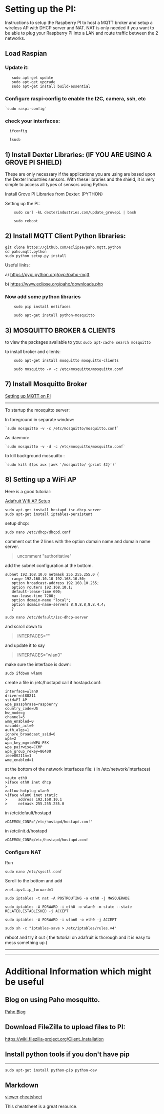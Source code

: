 # Setting up the PI:

Instructions to setup the Raspberry PI to host a MQTT broker and setup a wireless AP with DHCP server and NAT.  NAT is only needed if you want to be able to plug your Raspberry PI into a LAN and route traffic between the 2 networks.

## Load Raspian

 ### Update it:
 ```
    sudo apt-get update
    sudo apt-get upgrade
    sudo apt-get install build-essential 
```
### Configure raspi-config to enable the I2C, camera, ssh, etc
    `sudo raspi-config`

### check your interfaces:
```
  ifconfig

  lsusb
```


## 1) Install Dexter Libraries: (IF YOU ARE USING A GROVE PI SHIELD)

These are only necessary if the applications you are using are based upon the Dexter Industries sensors.
With these libraries and the shield, it is very simple to access all types of sensors using Python.

Install Grove PI Libraries from Dexter: (PYTHON)

Setting up the PI:
```
    sudo curl -kL dexterindustries.com/update_grovepi | bash

    sudo reboot
```

## 2) Install MQTT Client Python libraries:

```
git clone https://github.com/eclipse/paho.mqtt.python
cd paho.mqtt.python
sudo python setup.py install
```

Useful links:

a) https://pypi.python.org/pypi/paho-mqtt

b) https://www.eclipse.org/paho/downloads.php

### Now add some python libraries
```
    sudo pip install netifaces

    sudo apt-get install python-mosquitto
```

## 3) MOSQUITTO BROKER & CLIENTS

to view the packages available to you:
    `sudo apt-cache search mosquitto`

to install broker and clients:
```
    sudo apt-get install mosquitto mosquitto-clients

    sudo mosquitto -v -c /etc/mosquitto/mosquitto.conf
```

## 7) Install Mosquitto Broker

[Setting up MQTT on PI](https://learn.adafruit.com/diy-esp8266-home-security-with-lua-and-mqtt/configuring-mqtt-on-the-raspberry-pi)

----
To startup the mosquitto server:

In foreground in separate window:

    `sudo mosquitto -v -c /etc/mosquitto/mosquitto.conf`

As daemon:

    `sudo mosquitto -v -d -c /etc/mosquitto/mosquitto.conf`

to kill background mosquitto :


    `sudo kill $(ps aux |awk '/mosquitto/ {print $2}')`


## 8) Setting up a WiFi AP

Here is a good tutorial:

[Adafruit Wifi AP Setup](https://cdn-learn.adafruit.com/downloads/pdf/setting-up-a-raspberry-pi-as-a-wifi-access-point.pdf)

```
sudo apt-get install hostapd isc-dhcp-server
sudo apt-get install iptables-persistent
```

setup dhcp:

```
sudo nano /etc/dhcp/dhcpd.conf
```

comment out the 2 lines with the option domain name and domain name server.

>uncomment "authoritative"

add the subnet configuration at the bottom.


```
subnet 192.168.10.0 netmask 255.255.255.0 {
   range 192.168.10.10 192.168.10.50;
   option broadcast-address 192.168.10.255;
   option routers 192.168.10.1;
   default-lease-time 600;
   max-lease-time 7200;
   option domain-name "local";
   option domain-name-servers 8.8.8.8,8.8.4.4;
   }

sudo nano /etc/default/isc-dhcp-server
```

and scroll down to 

>INTERFACES="" 

and update it to say 

>INTERFACES="wlan0"

make sure the interface is down:

```
sudo ifdown wlan0
```

create a file in /etc/hostapd 
call it hostapd.conf:

```
interface=wlan0
driver=nl80211
ssid=PI_AP
wpa_passphrase=raspberry
country_code=US
hw_mode=g
channel=5
wmm_enabled=0
macaddr_acl=0
auth_algs=1
ignore_broadcast_ssid=0
wpa=2
wpa_key_mgmt=WPA-PSK
wpa_pairwise=CCMP
wpa_group_rekey=86400
ieee80211n=1
wme_enabled=1
```


at the bottom of the network interfaces file: 
( in /etc/network/interfaces)

```
>auto eth0
>iface eth0 inet dhcp
>
>allow-hotplug wlan0
>iface wlan0 inet static
>     address 192.168.10.1
>     netmask 255.255.255.0
```
in /etc/default/hostapd

`>DAEMON_CONF="/etc/hostapd/hostapd.conf"`


in /etc/init.d/hostapd

`>DAEMON_CONF=/etc/hostapd/hostapd.conf`


### Configure NAT

Run 

``` 
sudo nano /etc/sysctl.conf
```


Scroll to the bottom and add

`>net.ipv4.ip_forward=1`


```
sudo iptables -t nat -A POSTROUTING -o eth0 -j MASQUERADE

sudo iptables -A FORWARD -i eth0 -o wlan0 -m state --state RELATED,ESTABLISHED -j ACCEPT

sudo iptables -A FORWARD -i wlan0 -o eth0 -j ACCEPT

sudo sh -c "iptables-save > /etc/iptables/rules.v4"
```

reboot and try it out ( the tutorial on adafruit is thorough and it is easy to mess something up.)

---

___

# Additional Information which might be useful
## Blog on using Paho mosquitto.

[Paho Blog](http://www.steves-internet-guide.com/client-objects-python-mqtt/)

## Download FileZilla to upload files to PI:
https://wiki.filezilla-project.org/Client_Installation


## Install python tools if you don't have pip
----
    sudo apt-get install python-pip python-dev 

## Markdown

[viewer](http://markdownlivepreview.com/)
[cheatsheet](https://github.com/adam-p/markdown-here/wiki/Markdown-Cheatsheet)

This cheatsheet is a great resource.
